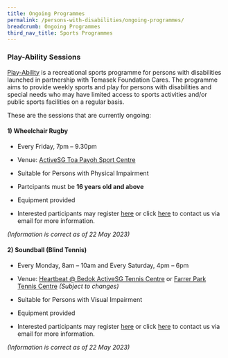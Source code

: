 ```yaml
---
title: Ongoing Programmes
permalink: /persons-with-disabilities/ongoing-programmes/
breadcrumb: Ongoing Programmes
third_nav_title: Sports Programmes
---
```

### Play-Ability Sessions
[Play-Ability](https://www.temasekfoundation-cares.org.sg/journal/13/the-joy-of-play) is a recreational sports programme for persons with disabilities launched in partnership with Temasek Foundation Cares. The programme aims to provide weekly sports and play for persons with disabilities and special needs who may have limited access to sports activities and/or public sports facilities on a regular basis. 

These are the sessions that are currently ongoing: 

#### 1) **Wheelchair Rugby**

* Every Friday, 7pm – 9.30pm

* Venue: [ActiveSG Toa Payoh Sport Centre](https://www.myactivesg.com/Facilities/toa-payoh-sports-centre)

* Suitable for Persons with Physical Impairment

* Partcipants must be **16 years old and above**

* Equipment provided

* Interested participants may register [here](https://go.gov.sg/dsmp-mailinglist) or click [here](mailto:inclusivesport@sport.gov.sg) to contact us via email for more information. 

*(Information is correct as of 22 May 2023)*


#### 2) **Soundball (Blind Tennis)**

* Every Monday, 8am – 10am and Every Saturday, 4pm – 6pm

* Venue: [Heartbeat @ Bedok ActiveSG Tennis Centre](https://www.myactivesg.com/Facilities/heartbeat-bedok-activesg-tennis-centre) or [Farrer Park Tennis Centre](https://www.myactivesg.com/Facilities/farrer-park-tennis-centre) *(Subject to changes)*

* Suitable for Persons with Visual Impairment

* Equipment provided

* Interested participants may register [here](https://go.gov.sg/dsmp-mailinglist) or click [here](mailto:inclusivesport@sport.gov.sg) to contact us via email for more information. 

*(Information is correct as of 22 May 2023)*